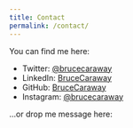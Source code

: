 ```yaml
---
title: Contact
permalink: /contact/
---
```

You can find me here:  

- Twitter: [@brucecaraway](https://twitter.com/brucecaraway)  
- LinkedIn: [BruceCaraway](https://www.linkedin.com/in/brucecaraway)  
- GitHub: [BruceCaraway](https://github.com/BruceCaraway)  
- Instagram: [@brucecaraway](https://www.instagram.com/brucecaraway)  
 
<a class="bc_social" href="https://twitter.com/brucecaraway" target="_blank"><i class="fa fa-github fa-2x"></i></a>
<a class="bc_social" href="https://twitter.com/brucecaraway" target="_blank"><i class="fa fa-twitter fa-2x"></i></a> 
<a class="bc_social" href="https://instagram.com/brucecaraway" target="_blank"><i class="fa fa-instagram fa-2x"></i></a> 
<a class="bc_social" href="https://www.linkedin.com/in/brucecaraway" target="_blank"><i class="fa fa-linkedin fa-2x"></i></a> 

...or drop me message here:  

<script type="text/javascript" src="http://form.jotform.us/jsform/51647920752156"></script>

